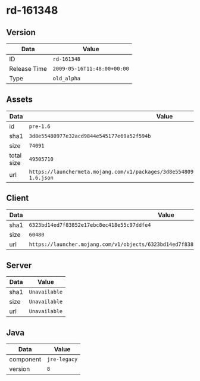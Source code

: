 # rd-161348

## Version

|**Data**        | **Value**                 |
|----------------|-------------------------|
| ID   | ```rd-161348```   |
| Release Time   | ```2009-05-16T11:48:00+00:00```   |
| Type   | ```old_alpha```   |

## Assets

|**Data**        | **Value**                 |
|----------------|-------------------------|
| id   | ```pre-1.6```   |
| sha1   | ```3d8e55480977e32acd9844e545177e69a52f594b```   |
| size   | ```74091```   |
| total size  | ```49505710```  |
| url       | ```https://launchermeta.mojang.com/v1/packages/3d8e55480977e32acd9844e545177e69a52f594b/pre-1.6.json``` |

## Client

|**Data**        | **Value**                 |
|----------------|-------------------------|
| sha1   | ```6323bd14ed7f83852e17ebc8ec418e55c97ddfe4```   |
| size   | ```60480```   |
| url       | ```https://launcher.mojang.com/v1/objects/6323bd14ed7f83852e17ebc8ec418e55c97ddfe4/client.jar``` |

## Server

|**Data**        | **Value**                 |
|----------------|-------------------------|
| sha1   | ```Unavailable```   |
| size   | ```Unavailable```   |
| url       | ```Unavailable``` |

## Java

|**Data**        | **Value**                 |
|----------------|-------------------------|
| component   | ```jre-legacy```   |
| version   | ```8```   |